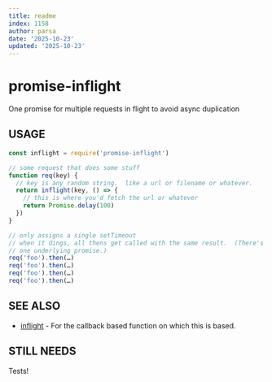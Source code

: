 ```yaml
---
title: readme
index: 1158
author: parsa
date: '2025-10-23'
updated: '2025-10-23'
---
```

# promise-inflight

One promise for multiple requests in flight to avoid async duplication

## USAGE

```javascript
const inflight = require('promise-inflight')

// some request that does some stuff
function req(key) {
  // key is any random string.  like a url or filename or whatever.
  return inflight(key, () => {
    // this is where you'd fetch the url or whatever
    return Promise.delay(100)
  })
}

// only assigns a single setTimeout
// when it dings, all thens get called with the same result.  (There's only
// one underlying promise.)
req('foo').then(…)
req('foo').then(…)
req('foo').then(…)
req('foo').then(…)
```

## SEE ALSO

* [inflight](https://npmjs.com/package/inflight) - For the callback based function on which this is based.

## STILL NEEDS

Tests!
